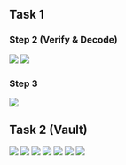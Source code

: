
## Task 1


### Step 2 (Verify & Decode)

![](9.png)
![](10.png)

### Step 3

![](8.png)


## Task 2 (Vault)

![](9.png)
![](10.png)
![](11.png)
![](12.png)
![](13.png)
![](14.png)
![](15.png)
